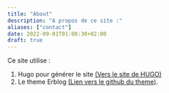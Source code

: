 ```yaml
---
title: "About"
description: "A propos de ce site :"
aliases: ["contact"]
date: 2022-09-01T01:08:30+02:00
draft: true
---
```


Ce site utilise :
1. Hugo pour générer le site [(Vers le site de HUGO)](https://github.com/gohugoio/hugo) 
2. Le theme Erblog [(Lien vers le github du theme)](https://github.com/ertuil/erblog).